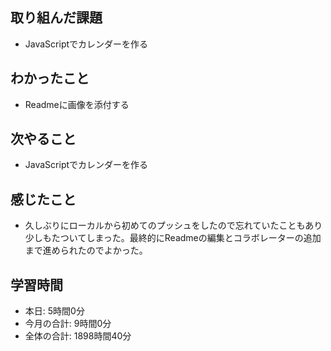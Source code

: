 ## 取り組んだ課題
- JavaScriptでカレンダーを作る
## わかったこと
- Readmeに画像を添付する
## 次やること
- JavaScriptでカレンダーを作る
## 感じたこと
- 久しぶりにローカルから初めてのプッシュをしたので忘れていたこともあり少しもたついてしまった。最終的にReadmeの編集とコラボレーターの追加まで進められたのでよかった。
## 学習時間
- 本日: 5時間0分
- 今月の合計: 9時間0分
- 全体の合計: 1898時間40分
